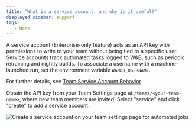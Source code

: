 ```yaml
---
title: "What is a service account, and why is it useful?"
displayed_sidebar: support
tags:
   - None
---
```

A service account (Enterprise-only feature) acts as an API key with permissions to write to your team without being tied to a specific user. Service accounts track automated tasks logged to W&B, such as periodic retraining and nightly builds. To associate a username with a machine-launched run, set the environment variable `WANDB_USERNAME`.

For further details, see [Team Service Account Behavior](../guides/app/features/teams.md#team-service-account-behavior).

Obtain the API key from your Team Settings page at `/teams/<your-team-name>`, where new team members are invited. Select "service" and click "create" to add a service account.

![Create a service account on your team settings page for automated jobs](/images/technical_faq/what_is_service_account.png)